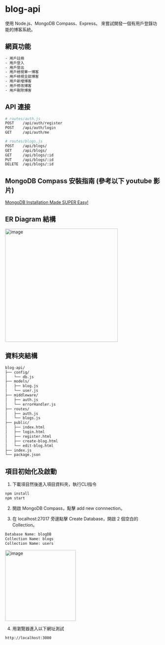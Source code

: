 # blog-api
使用 Node.js、MongoDB Compass、Express。
來嘗試開發一個有用戶登錄功能的博客系統。

## 網頁功能
```bash
- 用戶註冊
- 用戶登入
- 用戶登出
- 用戶檢視單一博客
- 用戶檢視全部博客
- 用戶新增博客
- 用戶修改博客
- 用戶刪除博客
```

## API 連接
```bash
# routes/auth.js
POST    /api/auth/register
POST    /api/auth/login
GET     /api/auth/me

# routes/blogs.js
POST    /api/blogs/
GET     /api/blogs/
GET     /api/blogs/:id
PUT     /api/blogs/:id
DELETE  /api/blogs/:id
```

## MongoDB Compass 安裝指南 (參考以下 youtube 影片)
[MongoDB Installation Made SUPER Easy!](https://www.youtube.com/watch?v=6BuRmE63ZJQ)

## ER Diagram 結構
<img width="367" alt="image" src="https://github.com/user-attachments/assets/3a201aa1-e351-476b-99d8-258d6b5c6d90" />

## 資料夾結構
```bash
blog-api/
├── config/
│   └── db.js
├── models/
│   ├── blog.js
│   └── user.js
├── middleware/
│   ├── auth.js
│   └── errorHandler.js
├── routes/
│   ├── auth.js
│   └── blogs.js
├── public/
│   ├── index.html
│   ├── login.html
│   ├── register.html
│   ├── create-blog.html
│   └── edit-blog.html
├── index.js
└── package.json
```

## 項目初始化及啟動
1. 下載項目然後進入項目資料夾，執行CLI指令
```bash
npm install
npm start
```

2. 開啟 MongoDB Compass，點擊 add new connnection。

3. 在 localhost:27017 旁邊點擊 Create Database，開啟 2 個空白的 Collection。
```bash
Database Name: blogDB
Collection Name: blogs
Collection Name: users
```

<img width="230" alt="image" src="https://github.com/user-attachments/assets/7b1991a1-ce2c-4e61-80c8-590ba98dd6d0" />

4. 用瀏覽器進入以下網址測試
```bash
http://localhost:3000
```
